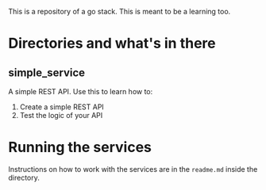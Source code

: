 This is a repository of a go stack. This is meant to be a learning too. 

# Directories and what's in there

## simple_service
A simple REST API. Use this to learn how to: 
1. Create a simple REST API
2. Test the logic of your API

# Running the services

Instructions on how to work with the services are in the `readme.md` inside the directory.


